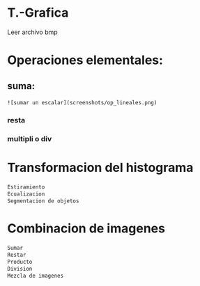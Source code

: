 # T.-Grafica
Leer archivo bmp

# Operaciones elementales:
## suma:
    ![sumar un escalar](screenshots/op_lineales.png)
### resta
### multipli o div

# Transformacion del histograma
	Estiramiento
	Ecualizacion
	Segmentacion de objetos

# Combinacion de imagenes
	Sumar
	Restar
	Producto
	Division
	Mezcla de imagenes
